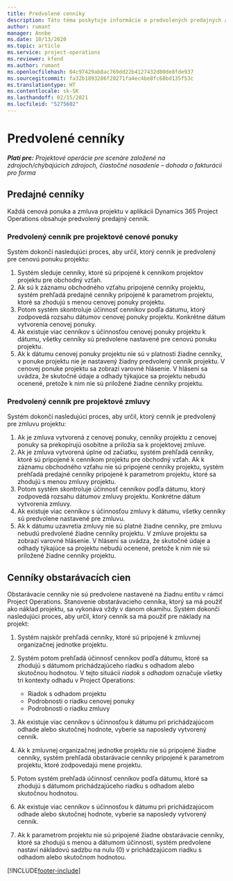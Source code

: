 ```yaml
---
title: Predvolené cenníky
description: Táto téma poskytuje informácie o predvolených predajných a obstarávacích cenníkoch v Project Operations.
author: rumant
manager: Annbe
ms.date: 10/13/2020
ms.topic: article
ms.service: project-operations
ms.reviewer: kfend
ms.author: rumant
ms.openlocfilehash: 04c97429ab8ac769dd22b4127432d80de8fde937
ms.sourcegitcommit: fa32b1893286f20271fa4ec4be8fc68bd135f53c
ms.translationtype: HT
ms.contentlocale: sk-SK
ms.lasthandoff: 02/15/2021
ms.locfileid: "5275602"
---
```

# <a name="default-price-lists"></a>Predvolené cenníky

_**Platí pre:** Projektové operácie pre scenáre založené na zdrojoch/chýbajúcich zdrojoch, čiastočné nasadenie – dohoda o fakturácii pro forma_

## <a name="sales-price-lists"></a>Predajné cenníky

Každá cenová ponuka a zmluva projektu v aplikácii Dynamics 365 Project Operations obsahuje predvolený predajný cenník. 

### <a name="price-list-default-on-project-quotes"></a>Predvolený cenník pre projektové cenové ponuky
Systém dokončí nasledujúci proces, aby určil, ktorý cenník je predvolený pre cenovú ponuku projektu:

1. Systém sleduje cenníky, ktoré sú pripojené k cenníkom projektov projektu pre obchodný vzťah. 
2. Ak sú k záznamu obchodného vzťahu pripojené cenníky projektu, systém prehľadá predajné cenníky pripojené k parametrom projektu, ktoré sa zhodujú s menou cenovej ponuky projektu.
3. Potom systém skontroluje účinnosť cenníkov podľa dátumu, ktorý zodpovedá rozsahu dátumov cenovej ponuky projektu. Konkrétne dátum vytvorenia cenovej ponuky.
4. Ak existuje viac cenníkov s účinnosťou cenovej ponuky projektu k dátumu, všetky cenníky sú predvolene nastavené pre cenovú ponuku projektu.
5. Ak k dátumu cenovej ponuky projektu nie sú v platnosti žiadne cenníky, v ponuke projektu nie je nastavený žiadny predvolený cenník projektu. V cenovej ponuke projektu sa zobrazí varovné hlásenie. V hlásení sa uvádza, že skutočné údaje a odhady týkajúce sa projektu nebudú ocenené, pretože k nim nie sú priložené žiadne cenníky projektu.

### <a name="price-list-default-on-project-contracts"></a>Predvolený cenník pre projektové zmluvy 
Systém dokončí nasledujúci proces, aby určil, ktorý cenník je predvolený pre zmluvu projektu:

1. Ak je zmluva vytvorená z cenovej ponuky, cenníky projektu z cenovej ponuky sa prekopírujú osobitne a priložia sa k projektovej zmluve.
2. Ak je zmluva vytvorená úplne od začiatku, systém prehľadá cenníky, ktoré sú pripojené k cenníkom projektu pre obchodný vzťah. Ak k záznamu obchodného vzťahu nie sú pripojené cenníky projektu, systém prehľadá predajné cenníky pripojené k parametrom projektu, ktoré sa zhodujú s menou zmluvy projektu.
4. Potom systém skontroluje účinnosť cenníkov podľa dátumu, ktorý zodpovedá rozsahu dátumov zmluvy projektu. Konkrétne dátum vytvorenia zmluvy.
5. Ak existuje viac cenníkov s účinnosťou zmluvy k dátumu, všetky cenníky sú predvolene nastavené pre zmluvu.
6. Ak k dátumu uzavretia zmluvy nie sú platné žiadne cenníky, pre zmluvu nebudú predvolené žiadne cenníky projektu. V zmluve projektu sa zobrazí varovné hlásenie. V hlásení sa uvádza, že skutočné údaje a odhady týkajúce sa projektu nebudú ocenené, pretože k nim nie sú priložené žiadne cenníky projektu.

## <a name="cost-price-lists"></a>Cenníky obstarávacích cien

Obstarávacie cenníky nie sú predvolene nastavené na žiadnu entitu v rámci Project Operations. Stanovenie obstarávacieho cenníka, ktorý sa má použiť ako náklad projektu, sa vykonáva vždy v danom okamihu. Systém dokončí nasledujúci proces, aby určil, ktorý cenník sa má použiť pre náklady na projekt:

1. Systém najskôr prehľadá cenníky, ktoré sú pripojené k zmluvnej organizačnej jednotke projektu.
2. Systém potom prehľadá účinnosť cenníkov podľa dátumu, ktoré sa zhodujú s dátumom prichádzajúceho riadku s odhadom alebo skutočnou hodnotou. V tejto situácii *riadok s odhadom* označuje všetky tri kontexty odhadu v Project Operations:

    - Riadok s odhadom projektu
    - Podrobnosti o riadku cenovej ponuky
    - Podrobnosti o riadku zmluvy
  
3. Ak existuje viac cenníkov s účinnosťou k dátumu pri prichádzajúcom odhade alebo skutočnej hodnote, vyberie sa naposledy vytvorený cenník.
4. Ak k zmluvnej organizačnej jednotke projektu nie sú pripojené žiadne cenníky, systém prehľadá obstarávacie cenníky pripojené k parametrom projektu, ktoré zodpovedajú mene projektu.
5. Potom systém prehľadá účinnosť cenníkov podľa dátumu, ktoré sa zhodujú s dátumom prichádzajúceho riadku s odhadom alebo skutočnou hodnotou. 
6. Ak existuje viac cenníkov s účinnosťou k dátumu pri prichádzajúcom odhade alebo skutočnej hodnote, vyberie sa naposledy vytvorený cenník.
7. Ak k parametrom projektu nie sú pripojené žiadne obstarávacie cenníky, ktoré sa zhodujú s menou a dátumom účinnosti, systém predvolene nastaví nákladovú sadzbu na nulu (0) v prichádzajúcom riadku s odhadom alebo skutočnom hodnotou.


[!INCLUDE[footer-include](../includes/footer-banner.md)]
